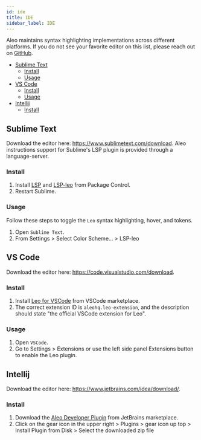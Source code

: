 ```yaml
---
id: ide
title: IDE
sidebar_label: IDE
---
```


Aleo maintains syntax highlighting implementations across different platforms. If you do not see your favorite editor on this list, please reach out on [GitHub](https://github.com/ProvableHQ/welcome/issues/new).

- [Sublime Text](#sublime-text)
  - [Install](#install)
  - [Usage](#usage)
- [VS Code](#vs-code)
  - [Install](#install-1)
  - [Usage](#usage-1)
- [Intellij](#intellij)
  - [Install](#install-2)

## Sublime Text

[//]: # (![]&#40;./images/sublime.png&#41;  )
Download the editor here: https://www.sublimetext.com/download.
Aleo instructions support for Sublime's LSP plugin is provided through a language-server.

### Install

1. Install [LSP](https://packagecontrol.io/packages/LSP) and [LSP-leo](https://packagecontrol.io/packages/LSP-leo) from Package Control.
2. Restart Sublime.

### Usage

Follow these steps to toggle the `Leo` syntax highlighting, hover, and tokens.

1. Open `Sublime Text`.
2. From Settings > Select Color Scheme... > LSP-leo

## VS Code

[//]: # (![]&#40;./images/vscode.png&#41;)
Download the editor here: https://code.visualstudio.com/download.

### Install

1. Install [Leo for VSCode](https://marketplace.visualstudio.com/items?itemName=aleohq.leo-extension) from VSCode marketplace.
2. The correct extension ID is `aleohq.leo-extension`, and the description should state "the official VSCode extension for Leo".

### Usage

1. Open `VSCode`.
2. Go to Settings > Extensions or use the left side panel Extensions button to enable the Leo plugin.

## Intellij

[//]: # (![]&#40;./images/intellij.png&#41;)
Download the editor here: https://www.jetbrains.com/idea/download/.

### Install

1. Download the [Aleo Developer Plugin](https://plugins.jetbrains.com/plugin/19890-aleo-developer) from JetBrains marketplace.
2. Click on the gear icon in the upper right > Plugins > gear icon up top > Install Plugin from Disk > Select the downloaded zip file
